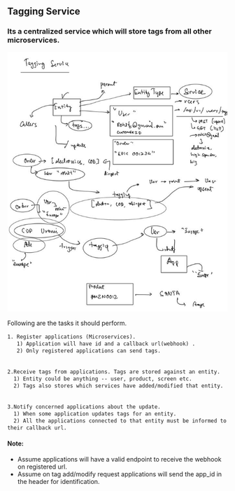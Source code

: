 ## Tagging Service
### Its a centralized service which will store tags from all other microservices.

![Architecture](./img1.png)


Following are the tasks it should perform.

    1. Register applications (Microservices).
       1) Application will have id and a callback url(webhook) .
       2) Only registered applications can send tags.


    2.Receive tags from applications. Tags are stored against an entity.
      1) Entity could be anything -- user, product, screen etc.
      2) Tags also stores which services have added/modified that entity.


    3.Notify concerned applications about the update.
      1) When some application updates tags for an entity.
      2) All the applications connected to that entity must be informed to their callback url.



#### Note:
* Assume applications will have a valid endpoint to receive the webhook on registered url.
* Assume on tag add/modify request applications will send the app_id in the header for identification.
